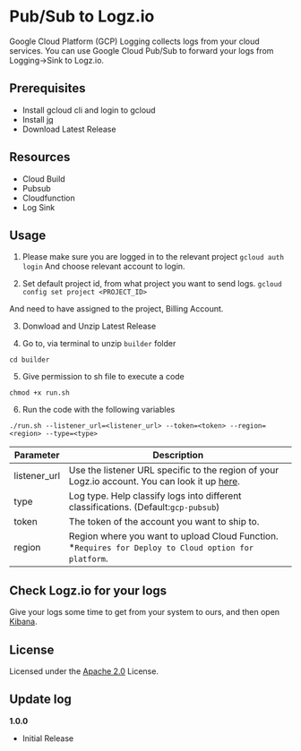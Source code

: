 # Pub/Sub to Logz.io

Google Cloud Platform (GCP) Logging collects logs from your cloud services. You can use Google Cloud Pub/Sub to forward your logs from Logging->Sink to Logz.io.

## Prerequisites

-   Install gcloud cli and login to gcloud
-   Install [jq](https://stedolan.github.io/jq/download/)
-   Download Latest Release

## Resources

-   Cloud Build
-   Pubsub
-   Cloudfunction
-   Log Sink

## Usage

1. Please make sure you are logged in to the relevant project
   `gcloud auth login`
   And choose relevant account to login.

2. Set default project id, from what project you want to send logs.
   `gcloud config set project <PROJECT_ID>`

And need to have assigned to the project, Billing Account.

3. Donwload and Unzip Latest Release

4. Go to, via terminal to unzip `builder` folder

```
cd builder
```

5. Give permission to sh file to execute a code

```
chmod +x run.sh
```

6. Run the code with the following variables

```
./run.sh --listener_url=<listener_url> --token=<token> --region=<region> --type=<type>
```

| Parameter    | Description                                                                                                                                                   |
| ------------ | ------------------------------------------------------------------------------------------------------------------------------------------------------------- |
| listener_url | Use the listener URL specific to the region of your Logz.io account. You can look it up [here](https://docs.logz.io/user-guide/accounts/account-region.html). |
| type         | Log type. Help classify logs into different classifications. (Default:`gcp-pubsub`)                                                                           |
| token        | The token of the account you want to ship to.                                                                                                                 |
| region       | Region where you want to upload Cloud Function. \*`Requires for Deploy to Cloud option for platform`.                                                         |

## Check Logz.io for your logs

Give your logs some time to get from your system to ours,
and then open [Kibana](https://app.logz.io/#/dashboard/kibana).

## License

Licensed under the [Apache 2.0](http://apache.org/licenses/LICENSE-2.0.txt) License.

## Update log

**1.0.0**

-   Initial Release
